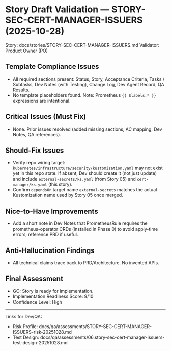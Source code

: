 # Story Draft Validation — STORY-SEC-CERT-MANAGER-ISSUERS (2025-10-28)

Story: docs/stories/STORY-SEC-CERT-MANAGER-ISSUERS.md
Validator: Product Owner (PO)

## Template Compliance Issues

- All required sections present: Status, Story, Acceptance Criteria, Tasks / Subtasks, Dev Notes (with Testing), Change Log, Dev Agent Record, QA Results.
- No template placeholders found. Note: Prometheus `{{ $labels.* }}` expressions are intentional.

## Critical Issues (Must Fix)

- None. Prior issues resolved (added missing sections, AC mapping, Dev Notes, QA references).

## Should-Fix Issues

- Verify repo wiring target: `kubernetes/infrastructure/security/kustomization.yaml` may not exist yet in this repo state. If absent, Dev should create it (not just update) and include `external-secrets/ks.yaml` (from Story 05) and `cert-manager/ks.yaml` (this story).
- Confirm `dependsOn` target name `external-secrets` matches the actual Kustomization name used by Story 05 once merged.

## Nice-to-Have Improvements

- Add a short note in Dev Notes that PrometheusRule requires the prometheus-operator CRDs (installed in Phase 0) to avoid apply-time errors; reference PRD if useful.

## Anti-Hallucination Findings

- All technical claims trace back to PRD/Architecture. No invented APIs.

## Final Assessment

- GO: Story is ready for implementation.
- Implementation Readiness Score: 9/10
- Confidence Level: High

---

Links for Dev/QA:
- Risk Profile: docs/qa/assessments/STORY-SEC-CERT-MANAGER-ISSUERS-risk-20251028.md
- Test Design: docs/qa/assessments/06.story-sec-cert-manager-issuers-test-design-20251028.md
